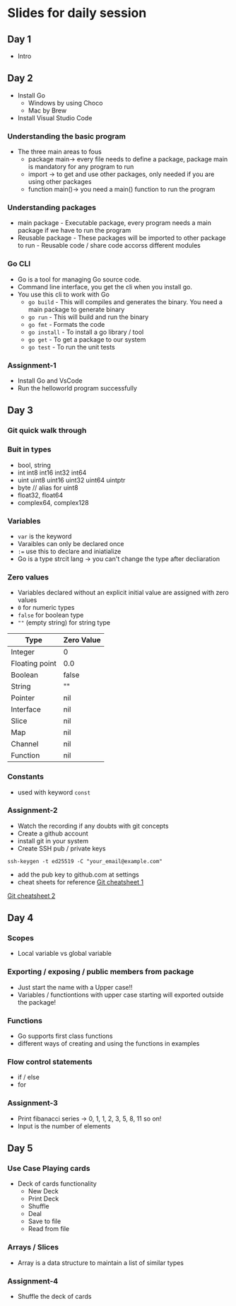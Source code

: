 # Slides for daily session

## Day 1

- Intro

## Day 2

- Install Go
  - Windows by using Choco
  - Mac by Brew
- Install Visual Studio Code

### Understanding the basic program

- The three main areas to fous
  - package main-> every file needs to define a package, package main is mandatory for any program to run
  - import -> to get and use other packages, only needed if you are using other packages
  - function main()-> you need a main() function to run the program

### Understanding packages

- main package - Executable package, every program needs a main package if we have to run the program
- Reusable package - These packages will be imported to other package to run - Reusable code / share code accorss different modules

### Go CLI

- Go is a tool for managing Go source code.
- Command line interface, you get the cli when you install go.
- You use this cli to work with Go
  - `go build` - This will compiles and generates the binary. You need a main package to generate binary
  - `go run` - This will build and run the binary
  - `go fmt` - Formats the code
  - `go install` - To install a go library / tool
  - `go get` - To get a package to our system
  - `go test` - To run the unit tests

### Assignment-1

- Install Go and VsCode
- Run the helloworld program successfully

## Day 3

### Git quick walk through

### Buit in types

- bool, string
- int int8 int16 int32 int64
- uint uint8 uint16 uint32 uint64 uintptr
- byte // alias for uint8
- float32, float64
- complex64, complex128

### Variables

- `var` is the keyword
- Varaibles can only be declared once
- `:=` use this to declare and iniatialize
- Go is a type strcit lang -> you can't change the type after decliaration

### Zero values

- Variables declared without an explicit initial value are assigned with zero values
- `0` for numeric types
- `false` for boolean type
- `""` (empty string) for string type

| Type          | Zero Value  |
| -----------   | ----------- |
| Integer       | 0           |
| Floating point| 0.0         |
| Boolean       | false       |
| String        | ""          |
| Pointer       | nil         |
| Interface     | nil         |
| Slice         | nil         |
| Map           | nil         |
| Channel       | nil         |
| Function      | nil         |

### Constants

- used with keyword `const`


### Assignment-2

- Watch the recording if any doubts with git concepts
- Create a github account
- install git in your system
- Create SSH pub / private keys

```ssh-keygen -t ed25519 -C "your_email@example.com"```

- add the pub key to github.com at settings
- cheat sheets for reference
[Git cheatsheet 1](https://training.github.com/downloads/github-git-cheat-sheet)

[Git cheatsheet 2](https://about.gitlab.com/images/press/git-cheat-sheet.pdf)

## Day 4

### Scopes

- Local variable vs global variable

### Exporting / exposing / public members from package

- Just start the name with a Upper case!!
- Variables / functiontions with upper case starting will exported outside the package!

### Functions

- Go supports first class functions
- different ways of creating and using the functions in examples

### Flow control statements

- if / else
- for

### Assignment-3

- Print fibanacci series -> 0, 1, 1, 2, 3, 5, 8, 11 so on!
- Input is the number of elements

## Day 5

### Use Case Playing cards

- Deck of cards functionality
  - New Deck
  - Print Deck
  - Shuffle
  - Deal
  - Save to file
  - Read from file

### Arrays / Slices

- Array is a data structure to maintain a list of similar types

### Assignment-4

- Shuffle the deck of cards
